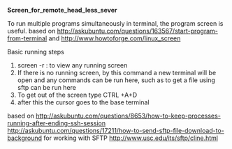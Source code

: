 **Screen_for_remote_head_less_sever**

To run multiple programs simultaneously in terminal, the program screen is useful.
based on
http://askubuntu.com/questions/163567/start-program-from-terminal
and
http://www.howtoforge.com/linux_screen

Basic running steps

1. screen -r : to view any running screen
2. If there is no running screen, by this command a new terminal will be open and any commands can be run here, such as to get a file using sftp can be run here
3. To get out of the screen type CTRL +A+D
4. after this the cursor goes to the base terminal


based on
http://askubuntu.com/questions/8653/how-to-keep-processes-running-after-ending-ssh-session
http://askubuntu.com/questions/17211/how-to-send-sftp-file-download-to-background
for working with SFTP
http://www.usc.edu/its/sftp/cline.html

